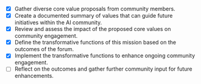 - [x] Gather diverse core value proposals from community members.
- [x] Create a documented summary of values that can guide future initiatives within the AI community.
- [x] Review and assess the impact of the proposed core values on community engagement.
- [x] Define the transformative functions of this mission based on the outcomes of the forum.
- [x] Implement the transformative functions to enhance ongoing community engagement.
- [ ] Reflect on the outcomes and gather further community input for future enhancements.